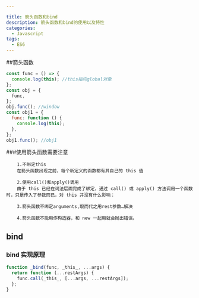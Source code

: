 ```yaml
---

title: 箭头函数和bind
description: 箭头函数和bind的使用以及特性
categories:
  - Javascript
tags:
  - ES6
---
```


##箭头函数

```javascript
const func = () => {
  console.log(this); //this指向global对象
};
const obj = {
  func,
};
obj.func(); //window
const obj1 = {
  func: function () {
    console.log(this);
  },
};
obj1.func(); //obj1
```

###使用箭头函数需要注意

        1.不绑定this
        在箭头函数出现之前，每个新定义的函数都有其自己的 this 值

        2.使用call()和apply()调用
        由于 this 已经在词法层面完成了绑定，通过 call() 或 apply() 方法调用一个函数时，只是传入了参数而已，对 this 并没有什么影响：

        3.箭头函数不绑定arguments,取而代之用rest参数…解决

        4.箭头函数不能用作构造器，和 new 一起用就会抛出错误。

## bind

### bind 实现原理

```javascript
function _bind(func, _this_, ...args) {
  return function (...restArgs) {
    func.call(_this_, [...args, ...restArgs]);
  };
}
```
